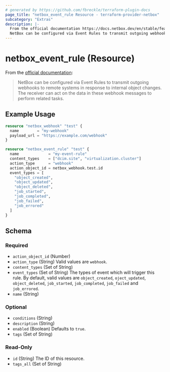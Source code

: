```yaml
---
# generated by https://github.com/fbreckle/terraform-plugin-docs
page_title: "netbox_event_rule Resource - terraform-provider-netbox"
subcategory: "Extras"
description: |-
  From the official documentation https://docs.netbox.dev/en/stable/features/event-rules/:
  NetBox can be configured via Event Rules to transmit outgoing webhooks to remote systems in response to internal object changes. The receiver can act on the data in these webhook messages to perform related tasks.
---
```


# netbox_event_rule (Resource)

From the [official documentation](https://docs.netbox.dev/en/stable/features/event-rules/):

> NetBox can be configured via Event Rules to transmit outgoing webhooks to remote systems in response to internal object changes. The receiver can act on the data in these webhook messages to perform related tasks.

## Example Usage

```terraform
resource "netbox_webhook" "test" {
  name        = "my-webhook"
  payload_url = "https://example.com/webhook"
}

resource "netbox_event_rule" "test" {
  name             = "my-event-rule"
  content_types    = ["dcim.site", "virtualization.cluster"]
  action_type      = "webhook"
  action_object_id = netbox_webhook.test.id
  event_types = [
    "object_created",
    "object_updated",
    "object_deleted",
    "job_started",
    "job_completed",
    "job_failed",
    "job_errored"
  ]
}
```

<!-- schema generated by tfplugindocs -->
## Schema

### Required

- `action_object_id` (Number)
- `action_type` (String) Valid values are `webhook`.
- `content_types` (Set of String)
- `event_types` (Set of String) The types of event which will trigger this rule. By default, valid values are `object_created`, `oject_updated`, `object_deleted`, `job_started`, `job_completed`, `job_failed` and `job_errored`.
- `name` (String)

### Optional

- `conditions` (String)
- `description` (String)
- `enabled` (Boolean) Defaults to `true`.
- `tags` (Set of String)

### Read-Only

- `id` (String) The ID of this resource.
- `tags_all` (Set of String)



